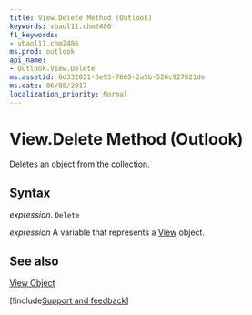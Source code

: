 ```yaml
---
title: View.Delete Method (Outlook)
keywords: vbaol11.chm2486
f1_keywords:
- vbaol11.chm2486
ms.prod: outlook
api_name:
- Outlook.View.Delete
ms.assetid: 6d332021-6e93-7665-2a5b-526c927621de
ms.date: 06/08/2017
localization_priority: Normal
---
```



# View.Delete Method (Outlook)

Deletes an object from the collection.


## Syntax

 _expression_. `Delete`

_expression_ A variable that represents a [View](./Outlook.View.md) object.


## See also


[View Object](Outlook.View.md)

[!include[Support and feedback](~/includes/feedback-boilerplate.md)]